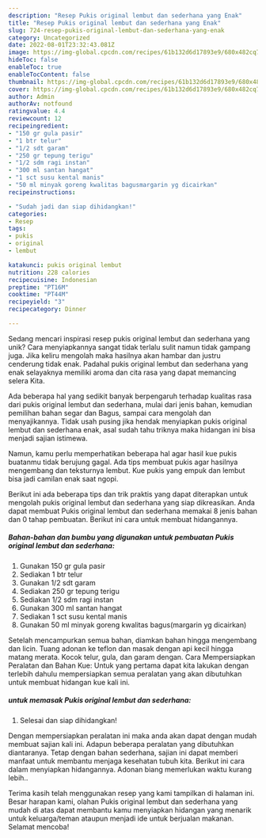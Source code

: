 ```yaml
---
description: "Resep Pukis original lembut dan sederhana yang Enak"
title: "Resep Pukis original lembut dan sederhana yang Enak"
slug: 724-resep-pukis-original-lembut-dan-sederhana-yang-enak
category: Uncategorized
date: 2022-08-01T23:32:43.081Z
image: https://img-global.cpcdn.com/recipes/61b132d6d17893e9/680x482cq70/pukis-original-lembut-dan-sederhana-foto-resep-utama.jpg
hideToc: false
enableToc: true
enableTocContent: false
thumbnail: https://img-global.cpcdn.com/recipes/61b132d6d17893e9/680x482cq70/pukis-original-lembut-dan-sederhana-foto-resep-utama.jpg
cover: https://img-global.cpcdn.com/recipes/61b132d6d17893e9/680x482cq70/pukis-original-lembut-dan-sederhana-foto-resep-utama.jpg
author: Admin
authorAv: notfound
ratingvalue: 4.4
reviewcount: 12
recipeingredient:
- "150 gr gula pasir"
- "1 btr telur"
- "1/2 sdt garam"
- "250 gr tepung terigu"
- "1/2 sdm ragi instan"
- "300 ml santan hangat"
- "1 sct susu kental manis"
- "50 ml minyak goreng kwalitas bagusmargarin yg dicairkan"
recipeinstructions:

- "Sudah jadi dan siap dihidangkan!"
categories:
- Resep
tags:
- pukis
- original
- lembut

katakunci: pukis original lembut 
nutrition: 228 calories
recipecuisine: Indonesian
preptime: "PT16M"
cooktime: "PT44M"
recipeyield: "3"
recipecategory: Dinner

---
```





Sedang mencari inspirasi resep pukis original lembut dan sederhana yang unik? Cara menyiapkannya sangat tidak terlalu sulit namun tidak gampang juga. Jika keliru mengolah maka hasilnya akan hambar dan justru cenderung tidak enak. Padahal pukis original lembut dan sederhana yang enak selayaknya memiliki aroma dan cita rasa yang dapat memancing selera Kita.





Ada beberapa hal yang sedikit banyak berpengaruh terhadap kualitas rasa dari pukis original lembut dan sederhana, mulai dari jenis bahan, kemudian pemilihan bahan segar dan Bagus, sampai cara mengolah dan menyajikannya. Tidak usah pusing jika hendak menyiapkan pukis original lembut dan sederhana enak,      asal sudah tahu triknya maka hidangan ini bisa menjadi sajian istimewa.














Namun, kamu perlu memperhatikan beberapa hal agar hasil kue pukis buatanmu tidak berujung gagal. Ada tips membuat pukis agar hasilnya mengembang dan teksturnya lembut. Kue pukis yang empuk dan lembut bisa jadi camilan enak saat ngopi.






Berikut ini ada beberapa tips dan trik praktis yang dapat diterapkan untuk mengolah pukis original lembut dan sederhana yang siap dikreasikan. Anda dapat membuat Pukis original lembut dan sederhana memakai 8 jenis bahan dan 0 tahap pembuatan. Berikut ini cara untuk membuat hidangannya.

<!--inarticleads1-->

##### Bahan-bahan dan bumbu yang digunakan untuk pembuatan Pukis original lembut dan sederhana:

1. Gunakan 150 gr gula pasir
1. Sediakan 1 btr telur
1. Gunakan 1/2 sdt garam
1. Sediakan 250 gr tepung terigu
1. Sediakan 1/2 sdm ragi instan
1. Gunakan 300 ml santan hangat
1. Sediakan 1 sct susu kental manis
1. Gunakan 50 ml minyak goreng kwalitas bagus(margarin yg dicairkan)


Setelah mencampurkan semua bahan, diamkan bahan hingga mengembang dan licin. Tuang adonan ke teflon dan masak dengan api kecil hingga matang merata. Kocok telur, gula, dan garam dengan. Cara Mempersiapkan Peralatan dan Bahan Kue: Untuk yang pertama dapat kita lakukan dengan terlebih dahulu mempersiapkan semua peralatan yang akan dibutuhkan untuk membuat hidangan kue kali ini. 

<!--inarticleads2-->

#####  untuk memasak Pukis original lembut dan sederhana:


1. Selesai dan siap dihidangkan!

Dengan mempersiapkan peralatan ini maka anda akan dapat dengan mudah membuat sajian kali ini. Adapun beberapa peralatan yang dibutuhkan diantaranya. Tetap dengan bahan sederhana, sajian ini dapat memberi manfaat untuk membantu menjaga kesehatan tubuh kita. Berikut ini cara dalam menyiapkan hidangannya. Adonan biang memerlukan waktu kurang lebih.. 

Terima kasih telah menggunakan resep yang kami tampilkan di halaman ini. Besar harapan kami, olahan Pukis original lembut dan sederhana yang mudah di atas dapat membantu kamu menyiapkan hidangan yang menarik untuk keluarga/teman ataupun menjadi ide untuk berjualan makanan. Selamat mencoba!
